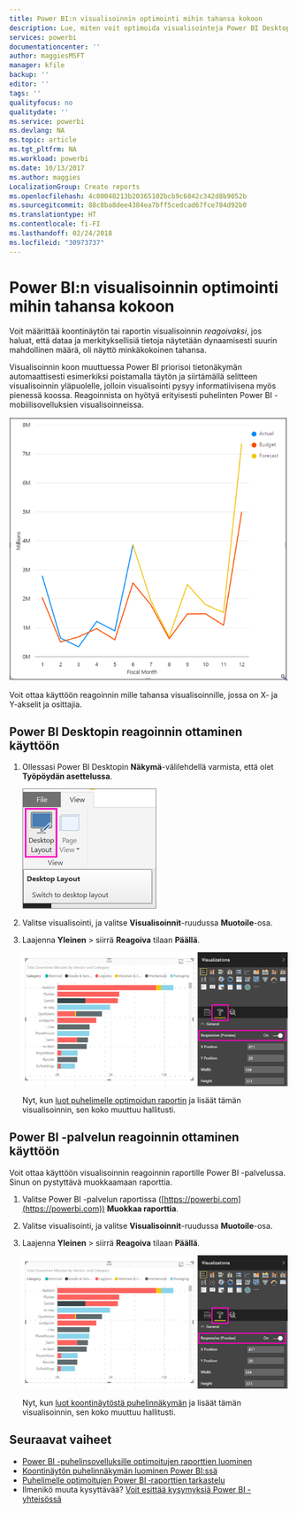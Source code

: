 ```yaml
---
title: Power BI:n visualisoinnin optimointi mihin tahansa kokoon
description: Lue, miten voit optimoida visualisointeja Power BI Desktopissa ja Power BI -puhelinsovellusten Power BI -palvelussa.
services: powerbi
documentationcenter: ''
author: maggiesMSFT
manager: kfile
backup: ''
editor: ''
tags: ''
qualityfocus: no
qualitydate: ''
ms.service: powerbi
ms.devlang: NA
ms.topic: article
ms.tgt_pltfrm: NA
ms.workload: powerbi
ms.date: 10/13/2017
ms.author: maggies
LocalizationGroup: Create reports
ms.openlocfilehash: 4c80048213b20365102bcb9c6842c342d8b9052b
ms.sourcegitcommit: 88c8ba8dee4384ea7bff5cedcad67fce784d92b0
ms.translationtype: HT
ms.contentlocale: fi-FI
ms.lasthandoff: 02/24/2018
ms.locfileid: "30973737"
---
```

# <a name="optimize-a-power-bi-visual-for-any-size"></a>Power BI:n visualisoinnin optimointi mihin tahansa kokoon
Voit määrittää koontinäytön tai raportin visualisoinnin *reagoivaksi*, jos haluat, että dataa ja merkityksellisiä tietoja näytetään dynaamisesti suurin mahdollinen määrä, oli näyttö minkäkokoinen tahansa.

Visualisoinnin koon muuttuessa Power BI priorisoi tietonäkymän automaattisesti esimerkiksi poistamalla täytön ja siirtämällä selitteen visualisoinnin yläpuolelle, jolloin visualisointi pysyy informatiivisena myös pienessä koossa. Reagoinnista on hyötyä erityisesti puhelinten Power BI -mobiilisovelluksien visualisoinneissa.

![Reagoivan visualisoinnin koon muuttaminen](media/desktop-create-responsive-visuals/power-bi-responsive-visual.gif)

Voit ottaa käyttöön reagoinnin mille tahansa visualisoinnille, jossa on X- ja Y-akselit ja osittajia.

## <a name="turn-on-responsiveness-in-power-bi-desktop"></a>Power BI Desktopin reagoinnin ottaminen käyttöön
1. Ollessasi Power BI Desktopin **Näkymä**-välilehdellä varmista, että olet **Työpöydän asettelussa**.
   
    ![Työpöydän asettelu -kuvake](media/desktop-create-responsive-visuals/power-bi-desktop-layout.png)
2. Valitse visualisointi, ja valitse **Visualisoinnit**-ruudussa **Muotoile**-osa.
3. Laajenna **Yleinen** > siirrä **Reagoiva** tilaan **Päällä**.
   
    ![Reagoiva päällä](media/desktop-create-responsive-visuals/power-bi-turn-responsive-on.png)
   
     Nyt, kun [luot puhelimelle optimoidun raportin](desktop-create-phone-report.md) ja lisäät tämän visualisoinnin, sen koko muuttuu hallitusti.

## <a name="turn-on-responsiveness-in-the-power-bi-service"></a>Power BI -palvelun reagoinnin ottaminen käyttöön
Voit ottaa käyttöön visualisoinnin reagoinnin raportille Power BI -palvelussa. Sinun on pystyttävä muokkaamaan raporttia.

1. Valitse Power BI -palvelun raportissa ([https://powerbi.com](https://powerbi.com)) **Muokkaa raporttia**.
2. Valitse visualisointi, ja valitse **Visualisoinnit**-ruudussa **Muotoile**-osa.
3. Laajenna **Yleinen** > siirrä **Reagoiva** tilaan **Päällä**.
   
    ![Reagoiva päällä](media/desktop-create-responsive-visuals/power-bi-turn-responsive-on.png)
   
     Nyt, kun [luot koontinäytöstä puhelinnäkymän](service-create-dashboard-mobile-phone-view.md) ja lisäät tämän visualisoinnin, sen koko muuttuu hallitusti.

## <a name="next-steps"></a>Seuraavat vaiheet
* [Power BI -puhelinsovelluksille optimoitujen raporttien luominen](desktop-create-phone-report.md)
* [Koontinäytön puhelinnäkymän luominen Power BI:ssä](service-create-dashboard-mobile-phone-view.md)
* [Puhelimelle optimoitujen Power BI ‑raporttien tarkastelu](mobile-apps-view-phone-report.md)
* Ilmenikö muuta kysyttävää? [Voit esittää kysymyksiä Power BI -yhteisössä](http://community.powerbi.com/)


